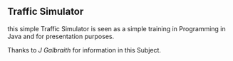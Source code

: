 ## Traffic Simulator

this simple Traffic Simulator is seen as a simple training in Programming in Java and for presentation purposes.

Thanks to _J Galbraith_ for information in this Subject.
